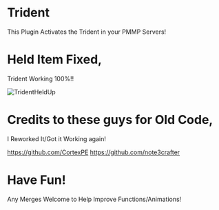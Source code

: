 # Trident

This Plugin Activates the Trident in your PMMP Servers!


# Held Item Fixed, 
Trident Working 100%!!

![TridentHeldUp](https://user-images.githubusercontent.com/71064592/116825335-dabb9700-ab5c-11eb-8ea4-83543755f1ac.png)


# Credits to these guys for Old Code, 
I Reworked It/Got it Working again!

https://github.com/CortexPE
https://github.com/note3crafter
# Have Fun!
Any Merges Welcome to Help Improve Functions/Animations!
